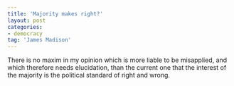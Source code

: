 ```yaml
---
title: 'Majority makes right?'
layout: post
categories:
- democracy
tag: 'James Madison'
---
```


There is no maxim in my opinion which is more liable to be misapplied, and which therefore needs elucidation, than the current one that the interest of the majority is the political standard of right and wrong.
